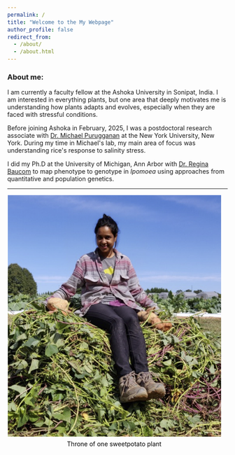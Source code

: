 ```yaml
---
permalink: /
title: "Welcome to the My Webpage"
author_profile: false
redirect_from: 
  - /about/
  - /about.html
---
```


### **About me:**
I am currently a faculty fellow at the Ashoka University in Sonipat, India. I am interested in everything plants, but one area that deeply motivates me is understanding how plants adapts and evolves, especially when they are faced with stressful conditions.  

Before joining Ashoka in February, 2025, I was a postdoctoral research associate with [Dr. Michael Purugganan](https://puruggananlab.org/) at the New York University, New York. During my time in Michael's lab, my main area of focus was understanding rice's response to salinity stress.  

I did my Ph.D at the University of Michigan, Ann Arbor with [Dr. Regina Baucom](https://baucomlab.wordpress.com/) to map phenotype to genotype in *Ipomoea* using approaches from quantitative and population genetics.

-----
<div style="text-align: center; padding-right: 15px">
  <a href="http://gupta-plantgenevo.github.io/images/profilePic.png">
    <img src="/images/profilePic.png" 
         width="500" 
         border="0" 
         onClick="_gaq.push(['_trackEvent', 'IMGs', 'Image', 'profile']);">
  </a>
  <div style="color: black; font-size: 14px; margin-top: 5px;">
    Throne of one sweetpotato plant
  </div>
</div>
